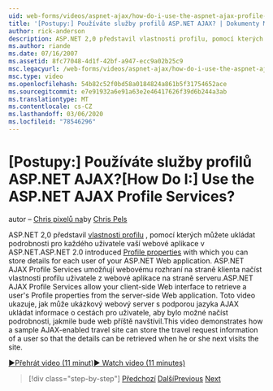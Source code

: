 ```yaml
---
uid: web-forms/videos/aspnet-ajax/how-do-i-use-the-aspnet-ajax-profile-services
title: '[Postupy:] Používáte služby profilů ASP.NET AJAX? | Dokumenty Microsoft'
author: rick-anderson
description: ASP.NET 2,0 představil vlastnosti profilu, pomocí kterých můžete ukládat podrobnosti pro každého uživatele vaší webové aplikace v ASP.NET. Povolení služby profilů ASP.NET AJAX...
ms.author: riande
ms.date: 07/16/2007
ms.assetid: 8fc77048-4d1f-42bf-a947-ecc9a02b25c9
msc.legacyurl: /web-forms/videos/aspnet-ajax/how-do-i-use-the-aspnet-ajax-profile-services
msc.type: video
ms.openlocfilehash: 54b82c52f0bd58a0184824a861b5f31754652ace
ms.sourcegitcommit: e7e91932a6e91a63e2e46417626f39d6b244a3ab
ms.translationtype: MT
ms.contentlocale: cs-CZ
ms.lasthandoff: 03/06/2020
ms.locfileid: "78546296"
---
```

# <a name="how-do-i-use-the-aspnet-ajax-profile-services"></a><span data-ttu-id="2df29-105">[Postupy:] Používáte služby profilů ASP.NET AJAX?</span><span class="sxs-lookup"><span data-stu-id="2df29-105">[How Do I:] Use the ASP.NET AJAX Profile Services?</span></span>

<span data-ttu-id="2df29-106">autor – [Chris pixelů na](https://twitter.com/chrispels)</span><span class="sxs-lookup"><span data-stu-id="2df29-106">by [Chris Pels](https://twitter.com/chrispels)</span></span>

<span data-ttu-id="2df29-107">ASP.NET 2,0 představil [vlastnosti profilu](https://msdn.microsoft.com/library/at64shx3.aspx) , pomocí kterých můžete ukládat podrobnosti pro každého uživatele vaší webové aplikace v ASP.NET.</span><span class="sxs-lookup"><span data-stu-id="2df29-107">ASP.NET 2.0 introduced [Profile properties](https://msdn.microsoft.com/library/at64shx3.aspx) with which you can store details for each user of your ASP.NET Web application.</span></span> <span data-ttu-id="2df29-108">ASP.NET AJAX Profile Services umožňují webovému rozhraní na straně klienta načíst vlastnosti profilu uživatele z webové aplikace na straně serveru.</span><span class="sxs-lookup"><span data-stu-id="2df29-108">ASP.NET AJAX Profile Services allow your client-side Web interface to retrieve a user's Profile properties from the server-side Web application.</span></span> <span data-ttu-id="2df29-109">Toto video ukazuje, jak může ukázkový webový server s podporou jazyka AJAX ukládat informace o cestách pro uživatele, aby bylo možné načíst podrobnosti, jakmile bude web příště navštívil.</span><span class="sxs-lookup"><span data-stu-id="2df29-109">This video demonstrates how a sample AJAX-enabled travel site can store the travel request information of a user so that the details can be retrieved when he or she next visits the site.</span></span>

[<span data-ttu-id="2df29-110">&#9654;Přehrát video (11 minut)</span><span class="sxs-lookup"><span data-stu-id="2df29-110">&#9654; Watch video (11 minutes)</span></span>](https://channel9.msdn.com/Blogs/ASP-NET-Site-Videos/how-do-i-use-the-aspnet-ajax-profile-services)

> [!div class="step-by-step"]
> <span data-ttu-id="2df29-111">[Předchozí](how-do-i-use-other-javascript-user-interface-libraries-with-aspnet-ajax.md)
> [Další](how-do-i-debug-aspnet-ajax-applications-using-visual-studio-2005.md)</span><span class="sxs-lookup"><span data-stu-id="2df29-111">[Previous](how-do-i-use-other-javascript-user-interface-libraries-with-aspnet-ajax.md)
[Next](how-do-i-debug-aspnet-ajax-applications-using-visual-studio-2005.md)</span></span>
